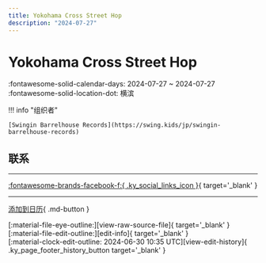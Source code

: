 ```yaml
---
title: Yokohama Cross Street Hop
description: "2024-07-27"
---
```


# Yokohama Cross Street Hop 

:fontawesome-solid-calendar-days: 2024-07-27 ~ 2024-07-27  
:fontawesome-solid-location-dot: 横滨  

!!! info "组织者"

    [Swingin Barrelhouse Records](https://swing.kids/jp/swingin-barrelhouse-records)  

## 联系


---

 [:fontawesome-brands-facebook-f:{ .ky_social_links_icon }](https://www.facebook.com/events/695279786151861){ target='_blank' }

---

[添加到日历](https://swing.news/ics/zh-Hans/2024/jp/yokohama-cross-street-hop-07-2024.ics){ .md-button }

<div class="ky_page_footer" markdown>
<div class="ky_page_footer_trailing" markdown="span">
[:material-file-eye-outline:][view-raw-source-file]{ target='_blank' }
[:material-file-edit-outline:][edit-info]{ target='_blank' }
</div>
<div class="ky_page_footer_leading" markdown="span">
[:material-clock-edit-outline: 2024-06-30 10:35 UTC][view-edit-history]{ .ky_page_footer_history_button target='_blank' }
</div>
</div>

[view-raw-source-file]: https://github.com/swingdance/events/blob/main/2024/jp/yokohama-cross-street-hop-07-2024.json "查看原始源文件"
[edit-info]: https://github.com/swingdance/events/issues/new?assignees=&labels=update+event&projects=&template=03-update_entity.yml&title=%5B2024%2Fjp%5D%20Yokohama%20Cross%20Street%20Hop&region=jp&year=2024&id=yokohama-cross-street-hop-07-2024&name=Yokohama%20Cross%20Street%20Hop&org_id=swingin-barrelhouse-records "编辑信息"

[view-edit-history]: https://github.com/swingdance/events/commits/main/2024/jp/yokohama-cross-street-hop-07-2024.json "查看编辑历史"

